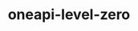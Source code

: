 ---
title: "oneapi-level-zero"
layout: cache
categories: [package, develop]
meta: {"compilers": ["oneapi@=2024.2.1"], "num_specs": 6, "num_specs_by_stack": {"e4s-oneapi": 5, "root": 6}, "oss": ["ubuntu22.04"], "platforms": ["linux"], "stacks": ["e4s-oneapi", "root"], "targets": ["x86_64_v3"], "versions": ["1.17.2"]}
spec_details: [{"compiler": "oneapi@=2024.2.1", "hash": "4a37ielwpd4oqsj3yx35otiig6i22a2h", "os": "ubuntu22.04", "platform": "linux", "size": "-", "stacks": ["root"], "target": "x86_64_v3", "variants": ["build_system=cmake", "build_type=Release", "generator=make", "~ipo"], "versions": ["1.17.2"]}, {"compiler": "oneapi@=2024.2.1", "hash": "ad6gpeo7iwaqsuswdda3dzxcbdaospao", "os": "ubuntu22.04", "platform": "linux", "size": "-", "stacks": ["e4s-oneapi", "root"], "target": "x86_64_v3", "variants": ["build_system=cmake", "build_type=Release", "generator=make", "~ipo"], "versions": ["1.17.2"]}, {"compiler": "oneapi@=2024.2.1", "hash": "n3g4iw24exfiae6zhumx6hv3p72bpj4b", "os": "ubuntu22.04", "platform": "linux", "size": "-", "stacks": ["e4s-oneapi", "root"], "target": "x86_64_v3", "variants": ["build_system=cmake", "build_type=Release", "generator=make", "~ipo"], "versions": ["1.17.2"]}, {"compiler": "oneapi@=2024.2.1", "hash": "st6qlz4hgrhxe7klf77xhxytsms5h5xb", "os": "ubuntu22.04", "platform": "linux", "size": "-", "stacks": ["e4s-oneapi", "root"], "target": "x86_64_v3", "variants": ["build_system=cmake", "build_type=Release", "generator=make", "~ipo"], "versions": ["1.17.2"]}, {"compiler": "oneapi@=2024.2.1", "hash": "tnc4erizhbqdnfdopidu2sy2g4mmxze2", "os": "ubuntu22.04", "platform": "linux", "size": "-", "stacks": ["e4s-oneapi", "root"], "target": "x86_64_v3", "variants": ["build_system=cmake", "build_type=Release", "generator=make", "~ipo"], "versions": ["1.17.2"]}, {"compiler": "oneapi@=2024.2.1", "hash": "uf5arxsyvqpd4jvzo6w7bo2stt7gfkgs", "os": "ubuntu22.04", "platform": "linux", "size": "-", "stacks": ["e4s-oneapi", "root"], "target": "x86_64_v3", "variants": ["build_system=cmake", "build_type=Release", "generator=make", "~ipo"], "versions": ["1.17.2"]}]
---